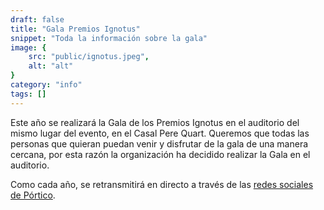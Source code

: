 ```yaml
---
draft: false
title: "Gala Premios Ignotus"
snippet: "Toda la información sobre la gala"
image: {
    src: "public/ignotus.jpeg",
    alt: "alt"
}
category: "info"
tags: []
---
```


Este año se realizará la Gala de los Premios Ignotus en el auditorio del mismo lugar del evento, en el Casal Pere Quart. Queremos que todas las personas que quieran puedan venir y disfrutar de la gala de una manera cercana, por esta razón la organización ha decidido realizar la Gala en el auditorio.

Como cada año, se retransmitirá en directo a través de las [redes sociales de Pórtico](https://www.youtube.com/@portico-aefcft7763/streams).
